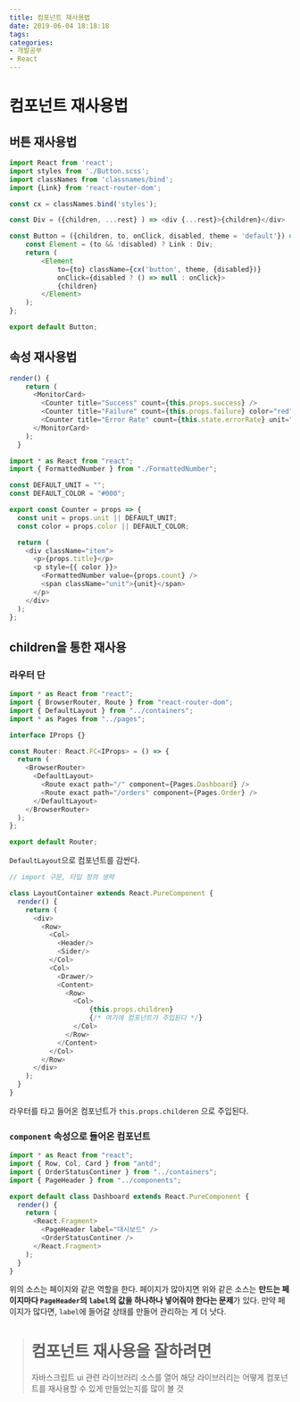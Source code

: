```yaml
---
title: 컴포넌트 재사용법
date: 2019-06-04 18:18:18
tags:
categories:
- 개발공부
- React
---
```


# 컴포넌트 재사용법

## 버튼 재사용법

```javascript
import React from 'react';
import styles from './Button.scss';
import classNames from 'classnames/bind';
import {Link} from 'react-router-dom';

const cx = classNames.bind('styles');

const Div = ({children, ...rest} ) => <div {...rest}>{children}</div>

const Button = ({children, to, onClick, disabled, theme = 'default'}) => {
    const Element = (to && !disabled) ? Link : Div;
    return (
        <Element
            to={to} className={cx('button', theme, {disabled})}
            onClick={disabled ? () => null : onClick}>
            {children}
        </Element>
    );
};

export default Button;
```

## 속성 재사용법

```javascript
render() {
    return (
      <MonitorCard>
        <Counter title="Success" count={this.props.success} />
        <Counter title="Failure" count={this.props.failure} color="red" />
        <Counter title="Error Rate" count={this.state.errorRate} unit="%" />
      </MonitorCard>
    );
  }
```

```javascript
import * as React from "react";
import { FormattedNumber } from "./FormattedNumber";

const DEFAULT_UNIT = "";
const DEFAULT_COLOR = "#000";

export const Counter = props => {
  const unit = props.unit || DEFAULT_UNIT;
  const color = props.color || DEFAULT_COLOR;

  return (
    <div className="item">
      <p>{props.title}</p>
      <p style={{ color }}>
        <FormattedNumber value={props.count} />
        <span className="unit">{unit}</span>
      </p>
    </div>
  );
};
```

## children을 통한 재사용

### 라우터 단

```javascript
import * as React from "react";
import { BrowserRouter, Route } from "react-router-dom";
import { DefaultLayout } from "../containers";
import * as Pages from "../pages";

interface IProps {}

const Router: React.FC<IProps> = () => {
  return (
    <BrowserRouter>
      <DefaultLayout>
        <Route exact path="/" component={Pages.Dashboard} />
        <Route exact path="/orders" component={Pages.Order} />
      </DefaultLayout>
    </BrowserRouter>
  );
};

export default Router;
```

`DefaultLayout`으로 컴포넌트를 감싼다.

```javascript
// import 구문, 타입 정의 생략

class LayoutContainer extends React.PureComponent {
  render() {
    return (
      <div>
        <Row>
          <Col>
            <Header/>
            <Sider/>
          </Col>
          <Col>
            <Drawer/>
            <Content>
              <Row>
                <Col>
                	{this.props.children}
                	{/* 여기에 컴포넌트가 주입된다 */}
                </Col>
              </Row>
            </Content>
          </Col>
        </Row>
      </div>
    );
  }
}
```

라우터를 타고 들어온 컴포넌트가 `this.props.childeren` 으로 주입된다.

### `component` 속성으로 들어온 컴포넌트

```javascript
import * as React from "react";
import { Row, Col, Card } from "antd";
import { OrderStatusContiner } from "../containers";
import { PageHeader } from "../components";

export default class Dashboard extends React.PureComponent {
  render() {
    return (
      <React.Fragment>
        <PageHeader label="대시보드" />
        <OrderStatusContiner />
      </React.Fragment>
    );
  }
}
```

위의 소스는 페이지와 같은 역할을 한다. 페이지가 많아지면 위와 같은 소스는 **만드는 페이지마다 `PageHeader`의 `label`의 값을 하나하나 넣어줘야 한다는 문제**가 있다. 만약 페이지가 많다면, `label`에 들어갈 상태를 만들어 관리하는 게 더 낫다.

> # 컴포넌트 재사용을 잘하려면
>
> 자바스크립트 ui 관련 라이브러리 소스를 열어 해당 라이브러리는 어떻게 컴포넌트를 재사용할 수 있게 만들었는지를 많이 볼 것

